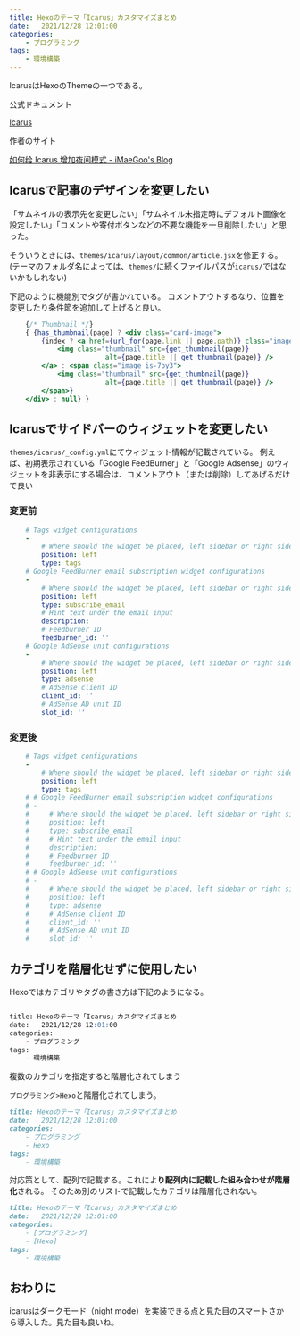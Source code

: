 ```yaml
---
title: Hexoのテーマ「Icarus」カスタマイズまとめ
date:   2021/12/28 12:01:00
categories:
    - プログラミング
tags:
    - 環境構築 
---
```


IcarusはHexoのThemeの一つである。

公式ドキュメント

[Icarus](https://ppoffice.github.io/hexo-theme-icarus/)

作者のサイト

[如何给 Icarus 增加夜间模式 - iMaeGoo's Blog](https://www.imaegoo.com/2019/icarus-night-mode-2/)

## Icarusで記事のデザインを変更したい

「サムネイルの表示先を変更したい」「サムネイル未指定時にデフォルト画像を設定したい」「コメントや寄付ボタンなどの不要な機能を一旦削除したい」と思った。

そういうときには、`themes/icarus/layout/common/article.jsx`を修正する。(テーマのフォルダ名によっては、`themes/`に続くファイルパスが`icarus/`ではないかもしれない)

下記のように機能別でタグが書かれている。
コメントアウトするなり、位置を変更したり条件節を追加して上げると良い。

```jsx
    {/* Thumbnail */}
    { {has_thumbnail(page) ? <div class="card-image">
        {index ? <a href={url_for(page.link || page.path)} class="image is-7by3">
            <img class="thumbnail" src={get_thumbnail(page)} 
                        alt={page.title || get_thumbnail(page)} />
        </a> : <span class="image is-7by3">
            <img class="thumbnail" src={get_thumbnail(page)} 
                        alt={page.title || get_thumbnail(page)} />
        </span>}
    </div> : null} }
```

## Icarusでサイドバーのウィジェットを変更したい

`themes/icarus/_config.yml`にてウィジェット情報が記載されている。
例えば、初期表示されている「Google FeedBurner」と「Google Adsense」のウィジェットを非表示にする場合は、コメントアウト（または削除）してあげるだけで良い

### 変更前

```yml
    # Tags widget configurations
    -
        # Where should the widget be placed, left sidebar or right sidebar
        position: left
        type: tags
    # Google FeedBurner email subscription widget configurations
    -
        # Where should the widget be placed, left sidebar or right sidebar
        position: left
        type: subscribe_email
        # Hint text under the email input
        description: 
        # Feedburner ID
        feedburner_id: ''
    # Google AdSense unit configurations
    -
        # Where should the widget be placed, left sidebar or right sidebar
        position: left
        type: adsense
        # AdSense client ID
        client_id: ''
        # AdSense AD unit ID
        slot_id: ''
```

### 変更後

```yml
    # Tags widget configurations
    -
        # Where should the widget be placed, left sidebar or right sidebar
        position: left
        type: tags
    # # Google FeedBurner email subscription widget configurations
    # -
    #     # Where should the widget be placed, left sidebar or right sidebar
    #     position: left
    #     type: subscribe_email
    #     # Hint text under the email input
    #     description: 
    #     # Feedburner ID
    #     feedburner_id: ''
    # # Google AdSense unit configurations
    # -
    #     # Where should the widget be placed, left sidebar or right sidebar
    #     position: left
    #     type: adsense
    #     # AdSense client ID
    #     client_id: ''
    #     # AdSense AD unit ID
    #     slot_id: ''
```

## カテゴリを階層化せずに使用したい

Hexoではカテゴリやタグの書き方は下記のようになる。

```md

title: Hexoのテーマ「Icarus」カスタマイズまとめ
date:   2021/12/28 12:01:00
categories:
    - プログラミング
tags:
    - 環境構築 

```

複数のカテゴリを指定すると階層化されてしまう

`プログラミング>Hexo`と階層化されてしまう。

```md
title: Hexoのテーマ「Icarus」カスタマイズまとめ
date:   2021/12/28 12:01:00
categories:
    - プログラミング
    - Hexo
tags:
    - 環境構築 
```

対応策として、配列で記載する。これによ**り配列内に記載した組み合わせが階層化**される。
そのため別のリストで記載したカテゴリは階層化されない。

```md
title: Hexoのテーマ「Icarus」カスタマイズまとめ
date:   2021/12/28 12:01:00
categories:
    - [プログラミング]
    - [Hexo]
tags:
    - 環境構築 
```


## おわりに

icarusはダークモード（night mode）を実装できる点と見た目のスマートさから導入した。見た目も良いね。